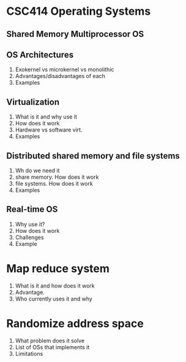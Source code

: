 # CSC414 Operating Systems

## Shared Memory Multiprocessor OS

## OS Architectures
 1. Exokernel vs microkernel vs monolithic
 2. Advantages/disadvantages of each
 3. Examples
 
## Virtualization
1. What is it and why use it
1. How does it work
1. Hardware vs software virt.
1. Examples 

## Distributed shared memory and  file systems
1. Wh  do we need it 
1. share memory. How does it work
1. file systems. How does it work
1. Examples

## Real-time OS
1. Why use it?
1. How does it work
1. Challenges
1. Example

# Map reduce system
1. What is it and how does it work
1. Advantage.
1. Who currently uses it and why

# Randomize address space
1. What problem does it solve
1. List of OSs that implements it
1. Limitations

 
